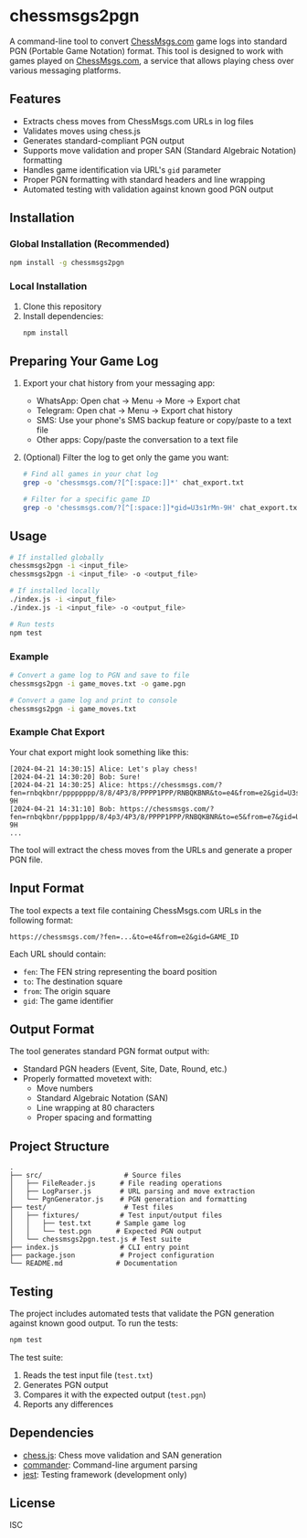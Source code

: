 # chessmsgs2pgn

A command-line tool to convert [ChessMsgs.com](https://chessmsgs.com) game logs into standard PGN (Portable Game Notation) format. This tool is designed to work with games played on [ChessMsgs.com](https://github.com/gregsramblings/chessmsgs), a service that allows playing chess over various messaging platforms.

## Features

- Extracts chess moves from ChessMsgs.com URLs in log files
- Validates moves using chess.js
- Generates standard-compliant PGN output
- Supports move validation and proper SAN (Standard Algebraic Notation) formatting
- Handles game identification via URL's `gid` parameter
- Proper PGN formatting with standard headers and line wrapping
- Automated testing with validation against known good PGN output

## Installation

### Global Installation (Recommended)
```bash
npm install -g chessmsgs2pgn
```

### Local Installation
1. Clone this repository
2. Install dependencies:
   ```bash
   npm install
   ```

## Preparing Your Game Log

1. Export your chat history from your messaging app:
   - WhatsApp: Open chat → Menu → More → Export chat
   - Telegram: Open chat → Menu → Export chat history
   - SMS: Use your phone's SMS backup feature or copy/paste to a text file
   - Other apps: Copy/paste the conversation to a text file

2. (Optional) Filter the log to get only the game you want:
   ```bash
   # Find all games in your chat log
   grep -o 'chessmsgs.com/?[^[:space:]]*' chat_export.txt

   # Filter for a specific game ID
   grep -o 'chessmsgs.com/?[^[:space:]]*gid=U3s1rMn-9H' chat_export.txt > game_moves.txt
   ```

## Usage

```bash
# If installed globally
chessmsgs2pgn -i <input_file>
chessmsgs2pgn -i <input_file> -o <output_file>

# If installed locally
./index.js -i <input_file>
./index.js -i <input_file> -o <output_file>

# Run tests
npm test
```

### Example

```bash
# Convert a game log to PGN and save to file
chessmsgs2pgn -i game_moves.txt -o game.pgn

# Convert a game log and print to console
chessmsgs2pgn -i game_moves.txt
```

### Example Chat Export

Your chat export might look something like this:
```
[2024-04-21 14:30:15] Alice: Let's play chess!
[2024-04-21 14:30:20] Bob: Sure!
[2024-04-21 14:30:25] Alice: https://chessmsgs.com/?fen=rnbqkbnr/pppppppp/8/8/4P3/8/PPPP1PPP/RNBQKBNR&to=e4&from=e2&gid=U3s1rMn-9H
[2024-04-21 14:31:10] Bob: https://chessmsgs.com/?fen=rnbqkbnr/pppp1ppp/8/4p3/4P3/8/PPPP1PPP/RNBQKBNR&to=e5&from=e7&gid=U3s1rMn-9H
...
```

The tool will extract the chess moves from the URLs and generate a proper PGN file.

## Input Format

The tool expects a text file containing ChessMsgs.com URLs in the following format:

```
https://chessmsgs.com/?fen=...&to=e4&from=e2&gid=GAME_ID
```

Each URL should contain:
- `fen`: The FEN string representing the board position
- `to`: The destination square
- `from`: The origin square
- `gid`: The game identifier

## Output Format

The tool generates standard PGN format output with:
- Standard PGN headers (Event, Site, Date, Round, etc.)
- Properly formatted movetext with:
  - Move numbers
  - Standard Algebraic Notation (SAN)
  - Line wrapping at 80 characters
  - Proper spacing and formatting

## Project Structure

```
.
├── src/                    # Source files
│   ├── FileReader.js      # File reading operations
│   ├── LogParser.js       # URL parsing and move extraction
│   └── PgnGenerator.js    # PGN generation and formatting
├── test/                   # Test files
│   ├── fixtures/          # Test input/output files
│   │   ├── test.txt      # Sample game log
│   │   └── test.pgn      # Expected PGN output
│   └── chessmsgs2pgn.test.js # Test suite
├── index.js               # CLI entry point
├── package.json           # Project configuration
└── README.md             # Documentation
```

## Testing

The project includes automated tests that validate the PGN generation against known good output. To run the tests:

```bash
npm test
```

The test suite:
1. Reads the test input file (`test.txt`)
2. Generates PGN output
3. Compares it with the expected output (`test.pgn`)
4. Reports any differences

## Dependencies

- [chess.js](https://github.com/jhlywa/chess.js): Chess move validation and SAN generation
- [commander](https://github.com/tj/commander.js): Command-line argument parsing
- [jest](https://jestjs.io/): Testing framework (development only)

## License

ISC 